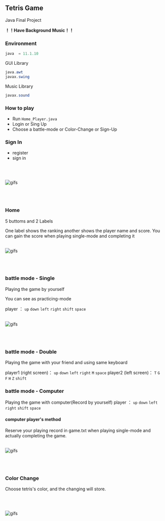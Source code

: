 ## Tetris Game

Java Final Project

**！！Have Background Music！！**

### Environment
```java
java  = 11.1.10
```
GUI Library
```java
java.awt
javax.swing
```
Music Library
```java
javax.sound
```
### How to play
- Run `Home_Player.java`
- Login or Sing Up
- Choose a battle-mode or  Color-Change or Sign-Up
### Sign In
- register
- sign in
<br/>
<br/>

![gifs](https://github.com/OuTingYun/Tetris-Game/blob/master/README/Login.gif)

<br/>
<br/>

### Home
5 buttoms and 2 Labels

One label shows the ranking another shows the player name and score.
You can gain the score when playing single-mode and completing it
<br/>
<br/>

![gifs](https://github.com/OuTingYun/Tetris-Game/blob/master/README/Home.gif)

<br/>
<br/>

### battle mode - Single
Playing the game by yourself

You can see as practicing-mode

player ： `up` `down` `left` `right` `shift` `space`
<br/>
<br/>

![gifs](https://github.com/OuTingYun/Tetris-Game/blob/master/README/Single.gif)

<br/>
<br/>

### battle mode - Double
Playing the game with your friend and using same keyboard

player1 (right screen)： `up` `down` `left` `right` `M` `space`
player2 (left  screen)： `T` `G` `F` `H` `Z` `shift`

### battle mode - Computer
Playing the game with computer(Record by yourself)
player ： `up` `down` `left` `right` `shift` `space`

#### computer player's method
Reserve your playing record in game.txt when playing single-mode and actually completing the game.
<br/>
<br/>

![gifs](https://github.com/OuTingYun/Tetris-Game/blob/master/README/Computer.gif)

<br/>
<br/>

### Color Change
Choose tetris's color, and the changing will store.

<br/>
<br/>

![gifs](https://github.com/OuTingYun/Tetris-Game/blob/master/README/Color.gif)
